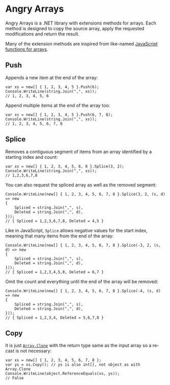 # Angry Arrays

Angry Arrays is a .NET library with extensions methods for arrays. Each method
is designed to copy the source array, apply the requested modifications and
return the result.

Many of the extension methods are inspired from like-named [JavaScript
functions for arrays][jsarray].

## Push

Appends a new item at the end of the array:

    var xs = new[] { 1, 2, 3, 4, 5 }.Push(6);
    Console.WriteLine(string.Join(",", xs));
    // 1, 2, 3, 4, 5, 6


Append multiple items at the end of the array too:

    var xs = new[] { 1, 2, 3, 4, 5 }.Push(6, 7, 8);
    Console.WriteLine(string.Join(",", xs));
    // 1, 2, 3, 4, 5, 6, 7, 8

## Splice

Removes a contiguous segment of items from an array identified by a starting
index and count:

    var xs = new[] { 1, 2, 3, 4, 5, 6, 8 }.Splice(3, 2);
    Console.WriteLine(string.Join(",", xs));
    // 1,2,3,6,7,8

You can also request the spliced array as well as the removed segment:

    Console.WriteLine(new[] { 1, 2, 3, 4, 5, 6, 7, 8 }.Splice(3, 2, (s, d) => new
    {
        Spliced = string.Join(",", s),
        Deleted = string.Join(",", d),
    }));
    // { Spliced = 1,2,3,6,7,8, Deleted = 4,5 }

Like in JavaScript, `Splice` allows negative values for the start index, 
meaning that many items from the end of the array:

    Console.WriteLine(new[] { 1, 2, 3, 4, 5, 6, 7, 8 }.Splice(-3, 2, (s, d) => new
    {
        Spliced = string.Join(",", s),
        Deleted = string.Join(",", d),
    }));
    // { Spliced = 1,2,3,4,5,8, Deleted = 6,7 }

Omit the count and everything until the end of the array will be removed:

    Console.WriteLine(new[] { 1, 2, 3, 4, 5, 6, 7, 8 }.Splice(-4, (s, d) => new
    {
        Spliced = string.Join(",", s),
        Deleted = string.Join(",", d),
    }));
    // { Spliced = 1,2,3,4, Deleted = 5,6,7,8 }

## Copy

It is just [`Array.Clone`][array-clone] with the return type same as the
input array so a re-cast is not necessary:

    var xs = new[] { 1, 2, 3, 4, 5, 6, 7, 8 };
    var ys = xs.Copy(); // ys is also int[], not object as with Array.Clone
    Console.WriteLine(object.ReferenceEquals(xs, ys));
    // False



  [jsarray]: https://developer.mozilla.org/en-US/docs/Web/JavaScript/Reference/Global_Objects/Array
  [array-clone]: https://msdn.microsoft.com/en-us/library/system.array.clone%28v=vs.110%29.aspx